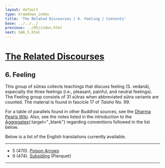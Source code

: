 ```yaml
---
layout: default
type: kramdown_index
title: 'The Related Discourses | 6. Feeling | Contents'
base: ../../../
previous: ../05/index.html
next: SA6_5.html
---
```


# [The Related Discourses](../index.html)
## 6. Feeling

This group of sūtras collects teachings that discuss feeling (S. vedanā), especially the three feelings (i.e., pleasant, painful, and neutral feelings). The Feeling group consists of 31 sūtras when abbreviated sūtra variants are counted. The material is found in fascicle 17 of *Taisho* No. 99.

For a table of parallels found in other Buddhist sources, see the [Dharma Pearls Wiki](https://dharmapearls.net/dharmabase/index.php/Feelings_Sa%E1%B9%83yukta). Also, see the notes listed in the introduction to the [Aggregates](../01/index.html){:target="_blank"} regarding conventions followed in the list below.

Below is a list of the English translations currently available.

---

<ul class="list-style-none">
  <li>5 (470). <a href="SA6_5.html">Poison Arrows</a></li>
      <!--
          <li>6. Planting a Tree <span class="links">[T 99.471]</span></li>
          <li>7. Planting a Tree <span class="links">[T 99.472]</span></li>
          <li>8. Planting a Tree <span class="links">[T 99.473]</span></li>
      -->
  <li>9 (474). <a href="https://suttacentral.net/sa474/en/pierquet" target="_blank">Subsiding</a> (Pierquet)</li>
      <!--
          <li>10. Planting a Tree <span class="links">[T 99.475]</span></li>
          <li>11. Planting a Tree <span class="links">[T 99.475]</span></li>
          <li>12. Planting a Tree <span class="links">[T 99.475]</span></li>
          <li>13. Planting a Tree <span class="links">[T 99.475]</span></li>
          <li>14. Planting a Tree <span class="links">[T 99.475]</span></li>
          <li>15. Planting a Tree <span class="links">[T 99.475]</span></li>
          <li>16. Planting a Tree <span class="links">[T 99.475]</span></li>
          <li>17. Planting a Tree <span class="links">[T 99.476]</span></li>
          <li>18. Planting a Tree <span class="links">[T 99.477]</span></li>
          <li>19. The Realms <span class="links">[T 99.478]</span></li>
          <li>20. Planting a Tree <span class="links">[T 99.479]</span></li>
          <li>21. Planting a Tree <span class="links">[T 99.480]</span></li>
          <li>22. Planting a Tree <span class="links">[T 99.480]</span></li>
          <li>23. Planting a Tree <span class="links">[T 99.481]</span></li>
          <li>24. Planting a Tree <span class="links">[T 99.482]</span></li>
          <li>25. Planting a Tree <span class="links">[T 99.483]</span></li>
          <li>26. Planting a Tree <span class="links">[T 99.484]</span></li>
          <li>27. Planting a Tree <span class="links">[T 99.485]</span></li>
          <li>28. Planting a Tree <span class="links">[T 99.486]</span></li>
          <li>29. Planting a Tree <span class="links">[T 99.487]</span></li>
          <li>30. Planting a Tree <span class="links">[T 99.488]</span></li>
          <li>31. Planting a Tree <span class="links">[T 99.489]</span></li>
      -->
</ul>

---